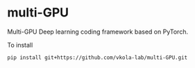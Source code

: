 # multi-GPU

Multi-GPU Deep learning coding framework based on PyTorch.

To install
```
pip install git+https://github.com/vkola-lab/multi-GPU.git
```
